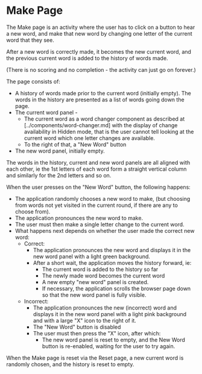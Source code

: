 # Make Page

The Make page is an activity where the user has to click on a button to hear a new word,
and make that new word by changing one letter of the current word that they see.

After a new word is correctly made, it becomes the new current word, and the previous
current word is added to the history of words made.

(There is no scoring and no completion - the activity can just go on forever.)

The page consists of:

* A history of words made prior to the current word (initially empty). The words
  in the history are presented as a list of words going down the page.
* The current word panel -
   * The current word  as a word changer component as described at [../components/word-changer.md]
     with the display of change availability in Hidden mode, that is the user cannot tell
     looking at the current word which one letter changes are available.
   * To the right of that, a "New Word" button
* The new word panel, initially empty.

The words in the history, current and new word panels are all aligned with each other, ie the
1st letters of each word form a straight vertical column and similarly for the 2nd letters and so on.

When the user presses on the "New Word" button, the following happens:

* The application randomly chooses a new word to make, (but choosing from words not yet
  visited in the current round, if there are any to choose from).
* The application pronounces the new word to make.
* The user must then make a single letter change to the current word.
* What happens next depends on whether the user made the correct new word:
  * Correct: 
     * The application pronounces the new word and displays it in the new word panel with
       a light green background.
     * After a short wait, the application moves the history forward, ie:
       * The current word is added to the history so far
       * The newly made word becomes the current word
       * A new empty "new word" panel is created.
       * If necessary, the application scrolls the browser page down so that the new word panel
         is fully visible.
  * Incorrect:
    * The application pronounces the new (incorrect) word and displays it in the new word panel with
       a light pink background and with a large "X" icon to the right of it.
    * The "New Word" button is disabled
    * The user must then press the "X" icon, after which:
      * The new word panel is reset to empty, and the New Word button is re-enabled, waiting for
        the user to try again.

When the Make page is reset via the Reset page, a new current word is randomly chosen, and the
history is reset to empty.

